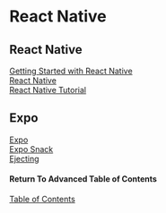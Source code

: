 # React Native

## React Native


[Getting Started with React Native](https://facebook.github.io/react-native/docs/getting-started)<br>
[React Native](https://facebook.github.io/react-native/)<br>
[React Native Tutorial](https://facebook.github.io/react-native/docs/tutorial)<br>

## Expo

[Expo](https://expo.io/)<br>
[Expo Snack](https://snack.expo.io/)<br>
[Ejecting](https://docs.expo.io/versions/latest/expokit/eject)<br>

#### Return To Advanced Table of Contents
[Table of Contents](https://github.com/TraceDugar/reading-notes/blob/main/401/toc.md)<br>
